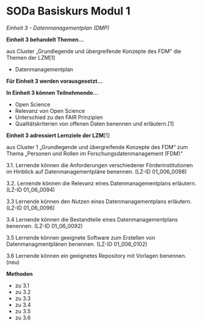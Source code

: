 <!--

author: Canan Hastik  
email:    
version:  v1
language: DE

icon:     https://raw.githubusercontent.com/chastik/Beratung_Dateityp_Bild/refs/heads/main/SODa-Logo_full.svg
link:     https://raw.githubusercontent.com/chastik/Beratung/refs/heads/main/soda.css

comment:  WissKi SODA OERs

-->

# SODa Basiskurs Modul 1 

*Einheit 3 - Datenmanagementplan (DMP)*

**Einheit 3 behandelt Themen…**

aus Cluster „Grundlegende und übergreifende Konzepte des FDM“ die Themen der LZM[1]

- Datenmanagementplan

**Für Einheit 3 werden vorausgesetzt…**



**In Einheit 3 können Teilnehmende…**

- Open Science
- Relevanz von Open Science
- Unterschied zu den FAIR Prinzipien
- Qualitätskriterien von offenen Daten
benennen und erläutern.[1]

**Einheit 3 adressiert Lernziele der LZM**[1]

aus Cluster 1 „Grundlegende und übergreifende Konzepte des FDM“ zum Thema „Personen und Rollen im Forschungsdatenmanagement (FDM)“

3.1. Lernende können die Anforderungen verschiedener Förderinstitutionen im Hinblick auf Datenmanagementpläne benennen. (LZ-ID 01_006_0098)

3.2. Lernende können die Relevanz eines Datenmanagementplans erläutern. (LZ-ID 01_06_0094)

3.3  Lernende können den Nutzen eines Datenmanagementplans erläutern. (LZ-ID 01_06_0096)

3.4  Lernende können die Bestandteile eines Datenmanagementplans benennen. (LZ-ID 01_06_0092)

3.5  Lernende können geeignete Software zum Erstellen von Datenmanagmentplänen benennen. (LZ-ID 01_006_0102)

3.6  Lernende können ein geeignetes Repository mit Vorlagen benennen. (neu)


**Methoden**

- zu 3.1 
- zu 3.2
- zu 3.3
- zu 3.4
- zu 3.5
- zu 3.6




	
	
